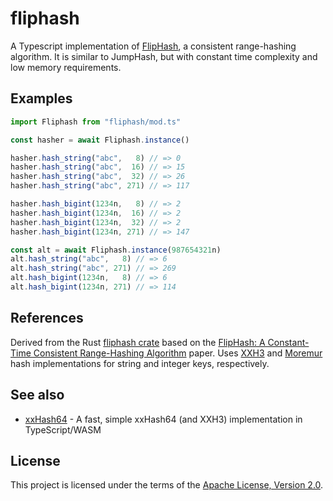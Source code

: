 # fliphash

A Typescript implementation of [FlipHash](https://arxiv.org/pdf/2402.17549), a consistent range-hashing algorithm. It is similar to JumpHash, but with constant time complexity and low memory requirements.

## Examples

```typescript
import Fliphash from "fliphash/mod.ts"

const hasher = await Fliphash.instance()

hasher.hash_string("abc",   8) // => 0
hasher.hash_string("abc",  16) // => 15
hasher.hash_string("abc",  32) // => 26
hasher.hash_string("abc", 271) // => 117

hasher.hash_bigint(1234n,   8) // => 2
hasher.hash_bigint(1234n,  16) // => 2
hasher.hash_bigint(1234n,  32) // => 2
hasher.hash_bigint(1234n, 271) // => 147

const alt = await Fliphash.instance(987654321n)
alt.hash_string("abc",   8) // => 6
alt.hash_string("abc", 271) // => 269
alt.hash_bigint(1234n,   8) // => 6
alt.hash_bigint(1234n, 271) // => 114
```

## References

Derived from the Rust [fliphash crate](https://docs.rs/fliphash/latest/fliphash/) based on the [FlipHash: A Constant-Time Consistent Range-Hashing Algorithm](https://arxiv.org/pdf/2402.17549) paper. Uses [XXH3](https://xxhash.com/) and [Moremur](https://mostlymangling.blogspot.com/2019/12/stronger-better-morer-moremur-better.html) hash implementations for string and integer keys, respectively.

## See also

* [xxHash64](https://github.com/jabr/xxhash64) - A fast, simple xxHash64 (and XXH3) implementation in TypeScript/WASM

## License

This project is licensed under the terms of the [Apache License, Version 2.0](LICENSE.txt).
